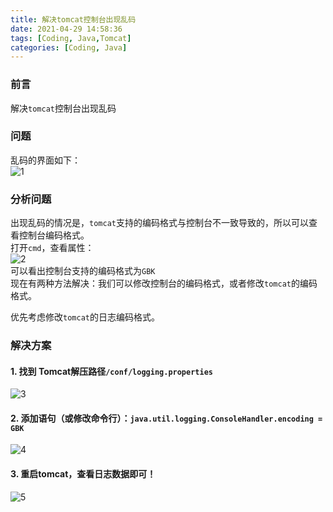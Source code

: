 ```yaml
---
title: 解决tomcat控制台出现乱码
date: 2021-04-29 14:58:36
tags: [Coding, Java,Tomcat]
categories: [Coding, Java]
---
```


### 前言
解决`tomcat`控制台出现乱码

### 问题

乱码的界面如下：  
![1](https://s2.loli.net/2023/06/10/9RNzaJVv6FGxkl4.webp)

### 分析问题

出现乱码的情况是，`tomcat`支持的编码格式与控制台不一致导致的，所以可以查看控制台编码格式。  
打开`cmd`，查看属性：  
![2](https://s2.loli.net/2023/06/10/tnTK3qCuj5PLYF2.webp)  
可以看出控制台支持的编码格式为`GBK`  
现在有两种方法解决：我们可以修改控制台的编码格式，或者修改`tomcat`的编码格式。

优先考虑修改`tomcat`的日志编码格式。

### 解决方案

#### 1.  找到 Tomcat解压路径`/conf/logging.properties` 
![3](https://s2.loli.net/2023/06/10/XxKogpfOzn5Y3c1.webp)

#### 2.  添加语句（或修改命令行）：`java.util.logging.ConsoleHandler.encoding = GBK`  
![4](https://s2.loli.net/2023/06/10/kuJxfOWKH9lpiUC.webp)

#### 3.  重启tomcat，查看日志数据即可！  
![5](https://s2.loli.net/2023/06/10/iPBs2F7tn1rMYGa.webp)
